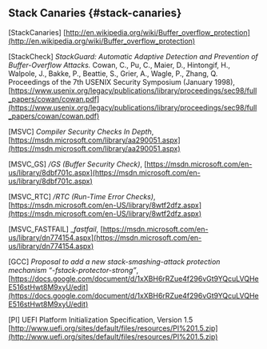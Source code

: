 <!--- @file
  References File: -Stack Canaries

  Copyright (c) 2018, Intel Corporation. All rights reserved.<BR>

  Redistribution and use in source (original document form) and 'compiled'
  forms (converted to PDF, epub, HTML and other formats) with or without
  modification, are permitted provided that the following conditions are met:

  1) Redistributions of source code (original document form) must retain the
     above copyright notice, this list of conditions and the following
     disclaimer as the first lines of this file unmodified.

  2) Redistributions in compiled form (transformed to other DTDs, converted to
     PDF, epub, HTML and other formats) must reproduce the above copyright
     notice, this list of conditions and the following disclaimer in the
     documentation and/or other materials provided with the distribution.

  THIS DOCUMENTATION IS PROVIDED BY TIANOCORE PROJECT "AS IS" AND ANY EXPRESS OR
  IMPLIED WARRANTIES, INCLUDING, BUT NOT LIMITED TO, THE IMPLIED WARRANTIES OF
  MERCHANTABILITY AND FITNESS FOR A PARTICULAR PURPOSE ARE DISCLAIMED. IN NO
  EVENT SHALL TIANOCORE PROJECT  BE LIABLE FOR ANY DIRECT, INDIRECT, INCIDENTAL,
  SPECIAL, EXEMPLARY, OR CONSEQUENTIAL DAMAGES (INCLUDING, BUT NOT LIMITED TO,
  PROCUREMENT OF SUBSTITUTE GOODS OR SERVICES; LOSS OF USE, DATA, OR PROFITS;
  OR BUSINESS INTERRUPTION) HOWEVER CAUSED AND ON ANY THEORY OF LIABILITY,
  WHETHER IN CONTRACT, STRICT LIABILITY, OR TORT (INCLUDING NEGLIGENCE OR
  OTHERWISE) ARISING IN ANY WAY OUT OF THE USE OF THIS DOCUMENTATION, EVEN IF
  ADVISED OF THE POSSIBILITY OF SUCH DAMAGE.

-->

## Stack Canaries {#stack-canaries}

[StackCanaries] [http://en.wikipedia.org/wiki/Buffer_overflow_protection](http://en.wikipedia.org/wiki/Buffer_overflow_protection)

[StackCheck] _StackGuard: Automatic Adaptive Detection and Prevention of Buffer-Overflow Attacks._ Cowan, C., Pu, C., Maier, D., Hintongif, H., Walpole, J., Bakke, P., Beattie, S., Grier, A., Wagle, P., Zhang, Q. Proceedings of the 7th USENIX Security Symposium (January 1998), [https://www.usenix.org/legacy/publications/library/proceedings/sec98/full_papers/cowan/cowan.pdf](https://www.usenix.org/legacy/publications/library/proceedings/sec98/full_papers/cowan/cowan.pdf)

[MSVC] _Compiler Security Checks In Depth_, [https://msdn.microsoft.com/library/aa290051.aspx](https://msdn.microsoft.com/library/aa290051.aspx)

[MSVC_GS] _/GS (Buffer Security Check)_, [https://msdn.microsoft.com/en-us/library/8dbf701c.aspx](https://msdn.microsoft.com/en-us/library/8dbf701c.aspx)

[MSVC_RTC] _/RTC (Run-Time Error Checks)_, [https://msdn.microsoft.com/en-US/library/8wtf2dfz.aspx](https://msdn.microsoft.com/en-US/library/8wtf2dfz.aspx)

[MSVC_FASTFAIL] __fastfail_, [https://msdn.microsoft.com/en-us/library/dn774154.aspx](https://msdn.microsoft.com/en-us/library/dn774154.aspx)

[GCC] _Proposal to add a new stack-smashing-attack protection mechanism “-fstack-protector-strong”_, [https://docs.google.com/document/d/1xXBH6rRZue4f296vGt9YQcuLVQHeE516stHwt8M9xyU/edit](https://docs.google.com/document/d/1xXBH6rRZue4f296vGt9YQcuLVQHeE516stHwt8M9xyU/edit)

[PI] UEFI Platform Initialization Specification, Version 1.5 [http://www.uefi.org/sites/default/files/resources/PI%201.5.zip](http://www.uefi.org/sites/default/files/resources/PI%201.5.zip)